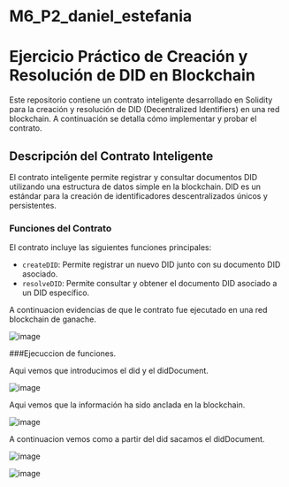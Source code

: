 # M6_P2_daniel_estefania

# Ejercicio Práctico de Creación y Resolución de DID en Blockchain

Este repositorio contiene un contrato inteligente desarrollado en Solidity para la creación y resolución de DID (Decentralized Identifiers) en una red blockchain. A continuación se detalla cómo implementar y probar el contrato.

## Descripción del Contrato Inteligente

El contrato inteligente permite registrar y consultar documentos DID utilizando una estructura de datos simple en la blockchain. DID es un estándar para la creación de identificadores descentralizados únicos y persistentes.

### Funciones del Contrato

El contrato incluye las siguientes funciones principales:

- `createDID`: Permite registrar un nuevo DID junto con su documento DID asociado.
- `resolveDID`: Permite consultar y obtener el documento DID asociado a un DID específico.

A continuacion evidencias de que le contrato fue ejecutado en una red blockchain de ganache.

![image](https://github.com/dn7manz/M6_P2_daniel_estefania/assets/153960298/08b9390a-3778-4ee2-ab51-a2b7fbbc2841)

###Ejecuccion de funciones.

Aqui vemos que introducimos el did y el didDocument.

![image](https://github.com/dn7manz/M6_P2_daniel_estefania/assets/153960298/270c7da9-936b-454d-a8c9-c55770657341)

Aqui vemos que la información ha sido anclada en la blockchain.

![image](https://github.com/dn7manz/M6_P2_daniel_estefania/assets/153960298/d03e892f-52a1-451e-916d-578261f39d2c)

A continuacion vemos como a partir del did sacamos el didDocument.

![image](https://github.com/dn7manz/M6_P2_daniel_estefania/assets/153960298/1945718b-8ecc-4491-a76f-5512a11a80c9)

![image](https://github.com/dn7manz/M6_P2_daniel_estefania/assets/153960298/54738b4c-a97e-4048-ba55-9b3cae6dc757)





